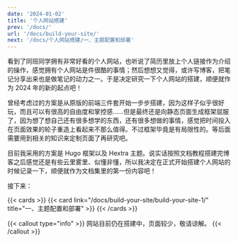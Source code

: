 ```yaml
---
date: '2024-01-02'
title: '个人网站搭建'
prev: '/docs/'
url: '/docs/build-your-site/'
next: '/docs/个人网站搭建/一、主题配置和部署'
---
```


看到了同班同学拥有非常好看的个人网站，也听说了简历里放上个人链接作为介绍的操作，感觉拥有个人网站是件很酷的事情；然后想想又觉得，或许写博客，把笔记分享出来也是做笔记的动力之一。于是决定研究一下个人网站的搭建，顺便就作为 2024 年的新的起点吧！

曾经考虑过的方案是从原版的前端三件套开始一步步搭建，因为这样子似乎很好玩，而且可以有很高的自由度和掌控感……但是最终还是向静态页面生成框架屈服了，因为想了想自己还有很多想学的东西，还有很多想做的事情，感觉把时间投入在页面效果的轮子重造上看起来不那么值得。不过框架毕竟是有局限性的。等后面需要用到相关的知识来定制页面了再研究吧。

目前我采用的方案是 Hugo 框架以及 Hextra 主题。说实话按照文档教程搭建完博客之后感觉还是有些云里雾里、似懂非懂，所以我决定在正式开始搭建个人网站的时候记录一下，顺便就作为文档集里的第一份内容吧！

接下来：

{{< cards >}}
  {{< card link="/docs/build-your-site/build-your-site-1/" title="一、主题配置和部署" >}}
{{< /cards >}}

{{< callout type="info" >}}
网站目前仍在搭建中，页面较少，敬请谅解。
{{< /callout >}}